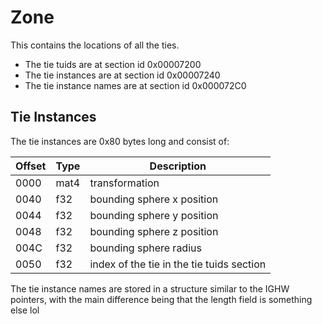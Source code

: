 # Zone

This contains the locations of all the ties.

* The tie tuids are at section id 0x00007200
* The tie instances are at section id 0x00007240
* The tie instance names are at section id 0x000072C0

## Tie Instances

The tie instances are 0x80 bytes long and consist of:

| Offset | Type | Description
|--------|------|-------------------------------------
|  0000  | mat4 | transformation
|  0040  |  f32 | bounding sphere x position
|  0044  |  f32 | bounding sphere y position
|  0048  |  f32 | bounding sphere z position
|  004C  |  f32 | bounding sphere radius
|  0050  |  f32 | index of the tie in the tie tuids section

The tie instance names are stored in a structure similar to the IGHW pointers, with the main difference being that the length field is something else lol